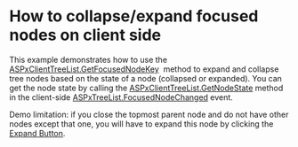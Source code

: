 # How to collapse/expand focused nodes on client side


<p>This example demonstrates how to use the <a href="https://documentation.devexpress.com/#AspNet/DevExpressWebASPxTreeListScriptsASPxClientTreeList_GetFocusedNodeKeytopic">ASPxClientTreeList.GetFocusedNodeKey</a>  method to expand and collapse tree nodes based on the state of a node (collapsed or expanded). You can get the node state by calling the <a href="https://documentation.devexpress.com/#AspNet/DevExpressWebASPxTreeListScriptsASPxClientTreeList_GetNodeStatetopic">ASPxClientTreeList.GetNodeState</a> method in the client-side <a href="https://documentation.devexpress.com/#AspNet/DevExpressWebASPxTreeListASPxTreeList_FocusedNodeChangedtopic">ASPxTreeList.FocusedNodeChanged</a> event.</p>
<p>Demo limitation: if you close the topmost parent node and do not have other nodes except that one, you will have to expand this node by clicking the <a href="https://documentation.devexpress.com/#AspNet/CustomDocument3950">Expand Button</a>.</p>

<br/>


